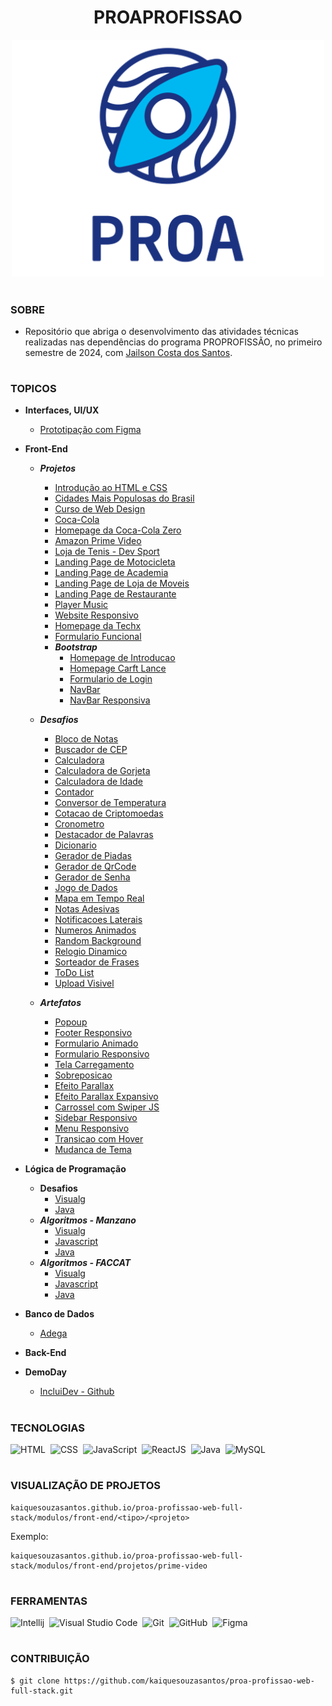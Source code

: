 <h1 align=center>PROAPROFISSAO</h1>

<p align="center">
  <img src="logo-proa.png" width="500">
</p>

#
### SOBRE

- Repositório que abriga o desenvolvimento das atividades técnicas realizadas nas dependências do programa PROPROFISSÃO, no primeiro semestre de 2024, com [Jailson Costa dos Santos](https://github.com/professorobama).

#
### TOPICOS

- **Interfaces, UI/UX**
  - [Prototipação com Figma](https://github.com/kaiquesouzasantos/proa-profissao-web-full-stack/tree/master/modulos/interface-ui-ux/figma)
  
- **Front-End**
  - ***Projetos***
    - [Introdução ao HTML e CSS](https://github.com/kaiquesouzasantos/proa-profissao-web-full-stack/tree/master/modulos/front-end/projetos/introducao-html-css)
    - [Cidades Mais Populosas do Brasil](https://github.com/kaiquesouzasantos/proa-profissao-web-full-stack/tree/master/modulos/front-end/projetos/cidades-populosas)
    - [Curso de Web Design](https://github.com/kaiquesouzasantos/proa-profissao-web-full-stack/tree/master/modulos/front-end/projetos/curso-web-design)
    - [Coca-Cola](https://github.com/kaiquesouzasantos/proa-profissao-web-full-stack/tree/master/modulos/front-end/projetos/coca-cola)
    - [Homepage da Coca-Cola Zero](https://github.com/kaiquesouzasantos/proa-profissao-web-full-stack/tree/master/modulos/front-end/projetos/homepage-coca-cola-zero)
    - [Amazon Prime Video](https://github.com/kaiquesouzasantos/proa-profissao-web-full-stack/tree/master/modulos/front-end/projetos/prime-video)
    - [Loja de Tenis - Dev Sport](https://github.com/kaiquesouzasantos/proa-profissao-web-full-stack/tree/master/modulos/front-end/projetos/dev-sport-loja-tenis)
    - [Landing Page de Motocicleta](https://github.com/kaiquesouzasantos/proa-profissao-web-full-stack/tree/master/modulos/front-end/projetos/landing-page-motocicleta)
    - [Landing Page de Academia](https://github.com/kaiquesouzasantos/proa-profissao-web-full-stack/tree/master/modulos/front-end/projetos/landing-page-academia)
    - [Landing Page de Loja de Moveis](https://github.com/kaiquesouzasantos/proa-profissao-web-full-stack/tree/master/modulos/front-end/projetos/landing-page-moveis)
    - [Landing Page de Restaurante](https://github.com/kaiquesouzasantos/proa-profissao-web-full-stack/tree/master/modulos/front-end/projetos/landing-page-restaurante)
    - [Player Music](https://github.com/kaiquesouzasantos/proa-profissao-web-full-stack/tree/master/modulos/front-end/projetos/music-player)
    - [Website Responsivo](https://github.com/kaiquesouzasantos/proa-profissao-web-full-stack/tree/master/modulos/front-end/projetos/nodeprop)
    - [Homepage da Techx](https://github.com/kaiquesouzasantos/proa-profissao-web-full-stack/tree/master/modulos/front-end/projetos/homepage-techx)
    - [Formulario Funcional](https://github.com/kaiquesouzasantos/proa-profissao-web-full-stack/tree/master/modulos/front-end/projetos/form-login-functional)
    - ***Bootstrap***
      - [Homepage de Introducao](https://github.com/kaiquesouzasantos/proa-profissao-web-full-stack/tree/master/modulos/front-end/projetos/bootstrap/homepage-introduction)
      - [Homepage Carft Lance](https://github.com/kaiquesouzasantos/proa-profissao-web-full-stack/tree/master/modulos/front-end/projetos/bootstrap/homepage-carft-lance)
      - [Formulario de Login](https://github.com/kaiquesouzasantos/proa-profissao-web-full-stack/tree/master/modulos/front-end/projetos/bootstrap/form-login)
      - [NavBar](https://github.com/kaiquesouzasantos/proa-profissao-web-full-stack/tree/master/modulos/front-end/projetos/bootstrap/navbar)
      - [NavBar Responsiva](https://github.com/kaiquesouzasantos/proa-profissao-web-full-stack/tree/master/modulos/front-end/projetos/bootstrap/navbar-responsive)

  - ***Desafios***
    - [Bloco de Notas](https://github.com/kaiquesouzasantos/proa-profissao-web-full-stack/tree/master/modulos/front-end/desafios/bloco-notas)
    - [Buscador de CEP](https://github.com/kaiquesouzasantos/proa-profissao-web-full-stack/tree/master/modulos/front-end/desafios/buscador-cep)
    - [Calculadora](https://github.com/kaiquesouzasantos/proa-profissao-web-full-stack/tree/master/modulos/front-end/desafios/calculadora)
    - [Calculadora de Gorjeta](https://github.com/kaiquesouzasantos/proa-profissao-web-full-stack/tree/master/modulos/front-end/desafios/calculadora-gorjeta)
    - [Calculadora de Idade](https://github.com/kaiquesouzasantos/proa-profissao-web-full-stack/tree/master/modulos/front-end/desafios/calculadora-idade)
    - [Contador](https://github.com/kaiquesouzasantos/proa-profissao-web-full-stack/tree/master/modulos/front-end/desafios/contador)
    - [Conversor de Temperatura](https://github.com/kaiquesouzasantos/proa-profissao-web-full-stack/tree/master/modulos/front-end/desafios/conversor-temperatura)
    - [Cotacao de Criptomoedas](https://github.com/kaiquesouzasantos/proa-profissao-web-full-stack/tree/master/modulos/front-end/desafios/contador-criptomoedas)
    - [Cronometro](https://github.com/kaiquesouzasantos/proa-profissao-web-full-stack/tree/master/modulos/front-end/desafios/cronometro)
    - [Destacador de Palavras](https://github.com/kaiquesouzasantos/proa-profissao-web-full-stack/tree/master/modulos/front-end/desafios/destacador-palavras)
    - [Dicionario](https://github.com/kaiquesouzasantos/proa-profissao-web-full-stack/tree/master/modulos/front-end/desafios/dicionario)
    - [Gerador de Piadas](https://github.com/kaiquesouzasantos/proa-profissao-web-full-stack/tree/master/modulos/front-end/desafios/gerador-piadas)
    - [Gerador de QrCode](https://github.com/kaiquesouzasantos/proa-profissao-web-full-stack/tree/master/modulos/front-end/desafios/gerador-qrcode)
    - [Gerador de Senha](https://github.com/kaiquesouzasantos/proa-profissao-web-full-stack/tree/master/modulos/front-end/desafios/gerador-senha)
    - [Jogo de Dados](https://github.com/kaiquesouzasantos/proa-profissao-web-full-stack/tree/master/modulos/front-end/desafios/jogo-dados)
    - [Mapa em Tempo Real](https://github.com/kaiquesouzasantos/proa-profissao-web-full-stack/tree/master/modulos/front-end/desafios/mapa)
    - [Notas Adesivas](https://github.com/kaiquesouzasantos/proa-profissao-web-full-stack/tree/master/modulos/front-end/desafios/notas-adesivas)
    - [Notificacoes Laterais](https://github.com/kaiquesouzasantos/proa-profissao-web-full-stack/tree/master/modulos/front-end/desafios/notificacoes-laterais)
    - [Numeros Animados](https://github.com/kaiquesouzasantos/proa-profissao-web-full-stack/tree/master/modulos/front-end/desafios/numeros-animados)
    - [Random Background](https://github.com/kaiquesouzasantos/proa-profissao-web-full-stack/tree/master/modulos/front-end/desafios/random-background)
    - [Relogio Dinamico](https://github.com/kaiquesouzasantos/proa-profissao-web-full-stack/tree/master/modulos/front-end/desafios/relogio-dinamico)
    - [Sorteador de Frases](https://github.com/kaiquesouzasantos/proa-profissao-web-full-stack/tree/master/modulos/front-end/desafios/sorteador-frases)
    - [ToDo List](https://github.com/kaiquesouzasantos/proa-profissao-web-full-stack/tree/master/modulos/front-end/desafios/todo-list)
    - [Upload Visivel](https://github.com/kaiquesouzasantos/proa-profissao-web-full-stack/tree/master/modulos/front-end/desafios/upload-visivel)

  - ***Artefatos***
    - [Popoup](https://github.com/kaiquesouzasantos/proa-profissao-web-full-stack/tree/master/modulos/front-end/artefatos/popoup)
    - [Footer Responsivo](https://github.com/kaiquesouzasantos/proa-profissao-web-full-stack/tree/master/modulos/front-end/artefatos/footer-responsive)
    - [Formulario Animado](https://github.com/kaiquesouzasantos/proa-profissao-web-full-stack/tree/master/modulos/front-end/artefatos/form-animated)
    - [Formulario Responsivo](https://github.com/kaiquesouzasantos/proa-profissao-web-full-stack/tree/master/modulos/front-end/artefatos/artefatos/form-responsive)
    - [Tela Carregamento](https://github.com/kaiquesouzasantos/proa-profissao-web-full-stack/tree/master/modulos/front-end/artefatos/loader)
    - [Sobreposicao](https://github.com/kaiquesouzasantos/proa-profissao-web-full-stack/tree/master/modulos/front-end/artefatos/overlay)
    - [Efeito Parallax](https://github.com/kaiquesouzasantos/proa-profissao-web-full-stack/tree/master/modulos/front-end/artefatos/parallax)
    - [Efeito Parallax Expansivo](https://github.com/kaiquesouzasantos/proa-profissao-web-full-stack/tree/master/modulos/front-end/artefatos/paralax-expansivo)
    - [Carrossel com Swiper JS](https://github.com/kaiquesouzasantos/proa-profissao-web-full-stack/tree/master/modulos/front-end/artefatos/carrossel-com-js)
    - [Sidebar Responsivo](https://github.com/kaiquesouzasantos/proa-profissao-web-full-stack/tree/master/modulos/front-end/artefatos/sidebar-responsive)
    - [Menu Responsivo](https://github.com/kaiquesouzasantos/proa-profissao-web-full-stack/tree/master/modulos/front-end/artefatos/navigation-hamburguer)
    - [Transicao com Hover](https://github.com/kaiquesouzasantos/proa-profissao-web-full-stack/tree/master/modulos/front-end/artefatos/hover-transition)
    - [Mudanca de Tema](https://github.com/kaiquesouzasantos/proa-profissao-web-full-stack/tree/master/modulos/front-end/artefatos/change-theme)

- **Lógica de Programação**
  - **Desafios**
    - [Visualg](https://github.com/kaiquesouzasantos/proa-profissao-web-full-stack/tree/master/modulos/logica-programacao/desafios/visualg)
    - [Java](https://github.com/kaiquesouzasantos/proa-profissao-web-full-stack/tree/master/modulos/logica-programacao/desafios/java/desafios)
  - ***Algoritmos - Manzano***
    - [Visualg](https://github.com/kaiquesouzasantos/proa-profissao-web-full-stack/tree/master/modulos/logica-programacao/Algoritmos-Manzano/exercicios/visualg)
    - [Javascript](https://github.com/kaiquesouzasantos/proa-profissao-web-full-stack/tree/master/modulos/logica-programacao/Algoritmos-Manzano/exercicios/javascript)
    - [Java](https://github.com/kaiquesouzasantos/proa-profissao-web-full-stack/tree/master/modulos/logica-programacao/Algoritmos-Manzano/exercicios/java)
  - ***Algoritmos - FACCAT***
    - [Visualg](https://github.com/kaiquesouzasantos/proa-profissao-web-full-stack/tree/master/modulos/logica-programacao/Algoritmos-FACCAT/exercicios/visualg)
    - [Javascript](https://github.com/kaiquesouzasantos/proa-profissao-web-full-stack/tree/master/modulos/logica-programacao/Algoritmos-FACCAT/exercicios/javascript)
    - [Java](https://github.com/kaiquesouzasantos/proa-profissao-web-full-stack/tree/master/modulos/logica-programacao/Algoritmos-FACCAT/exercicios/java)

- **Banco de Dados**
  - [Adega](https://github.com/kaiquesouzasantos/proa-profissao-web-full-stack/tree/master/modulos/banco-dados/adega) 

- **Back-End**

- **DemoDay**
  - [IncluiDev - Github](https://github.com/IncluiDev) 

#
### TECNOLOGIAS

![HTML](https://img.shields.io/badge/HTML-0D1117?style=for-the-badge&logo=html5&labelColor=0D1117)&nbsp;
![CSS](https://img.shields.io/badge/CSS-0D1117?style=for-the-badge&logo=CSS3&logoColor=1572B6&labelColor=0D1117)&nbsp;
![JavaScript](https://img.shields.io/badge/JavaScript-0D1117?style=for-the-badge&logo=javascript&labelColor=0D1117&textColor=0D1117)&nbsp;
![ReactJS](https://img.shields.io/badge/react-0D1117?style=for-the-badge&logo=react&labelColor=0D1117&textColor=0D1117)&nbsp;
![Java](https://img.shields.io/badge/Java-0D1117?style=for-the-badge&logo=openjdk&logoColor=white&labelColor=0D1117)&nbsp;
![MySQL](https://img.shields.io/badge/mysql-0D1117?style=for-the-badge&logo=mysql&labelColor=0D1117)&nbsp;

#
### VISUALIZAÇÃO DE PROJETOS

```
kaiquesouzasantos.github.io/proa-profissao-web-full-stack/modulos/front-end/<tipo>/<projeto>
```

Exemplo:

```
kaiquesouzasantos.github.io/proa-profissao-web-full-stack/modulos/front-end/projetos/prime-video
```

#
### FERRAMENTAS

![Intellij](https://img.shields.io/badge/intellij-0D1117?style=for-the-badge&logo=intellij-idea&logoColor=white&labelColor=0D1117)&nbsp;
![Visual Studio Code](https://img.shields.io/badge/-Visual%20Studio%20Code-0D1117?style=for-the-badge&logo=visual%20studio%20code&logoColor=white&labelColor=0D1117)&nbsp;
![Git](https://img.shields.io/badge/Git-0D1117?style=for-the-badge&logo=Git&logoColor=white&labelColor=0D1117)&nbsp;
![GitHub](https://img.shields.io/badge/-GitHub-0D1117?style=for-the-badge&logo=github&labelColor=0D1117)&nbsp;
![Figma](https://img.shields.io/badge/figma-0D1117?style=for-the-badge&logo=figma&logoColor=white&labelColor=0D1117)&nbsp;

#
### CONTRIBUIÇÃO

```
$ git clone https://github.com/kaiquesouzasantos/proa-profissao-web-full-stack.git 
```
